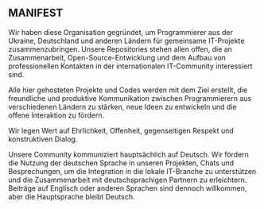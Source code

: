 ## MANIFEST

Wir haben diese Organisation gegründet, um Programmierer aus der Ukraine, Deutschland und anderen Ländern für gemeinsame IT-Projekte zusammenzubringen.
Unsere Repositories stehen allen offen, die an Zusammenarbeit, Open-Source-Entwicklung und dem Aufbau von professionellen Kontakten in der internationalen IT-Community interessiert sind.

Alle hier gehosteten Projekte und Codes werden mit dem Ziel erstellt, die freundliche und produktive Kommunikation zwischen Programmierern aus verschiedenen Ländern zu stärken, neue Ideen zu entwickeln und die offene Interaktion zu fördern.

Wir legen Wert auf Ehrlichkeit, Offenheit, gegenseitigen Respekt und konstruktiven Dialog.

Unsere Community kommuniziert hauptsächlich auf Deutsch.
Wir fördern die Nutzung der deutschen Sprache in unseren Projekten, Chats und Besprechungen, um die Integration in die lokale IT-Branche zu unterstützen und die Zusammenarbeit mit deutschsprachigen Partnern zu erleichtern. Beiträge auf Englisch oder anderen Sprachen sind dennoch willkommen, aber die Hauptsprache bleibt Deutsch.
